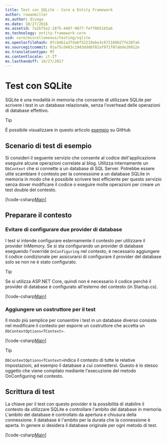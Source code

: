 ```yaml
---
title: Test con SQLite - Core a Entity Framework
author: rowanmiller
ms.author: divega
ms.date: 10/27/2016
ms.assetid: 7a2b75e2-1875-4487-9877-feff0651b5a6
ms.technology: entity-framework-core
uid: core/miscellaneous/testing/sqlite
ms.openlocfilehash: 8fcb4b1a37da6f52219ebe3c672160627fe28fab
ms.sourcegitcommit: 01a75cd483c1943ddd6f82af971f07abde20912e
ms.translationtype: MT
ms.contentlocale: it-IT
ms.lasthandoff: 10/27/2017
---
```

# <a name="testing-with-sqlite"></a>Test con SQLite

SQLite è una modalità in memoria che consente di utilizzare SQLite per scrivere i test in un database relazionale, senza l'overhead delle operazioni di database effettivo.

> [!TIP]  
> È possibile visualizzare in questo articolo [esempio](https://github.com/aspnet/EntityFramework.Docs/tree/master/samples/core/Miscellaneous/Testing) su GitHub

## <a name="example-testing-scenario"></a>Scenario di test di esempio

Si consideri il seguente servizio che consente al codice dell'applicazione eseguire alcune operazioni correlate ai blog. Utilizza internamente un `DbContext` che si connette a un database di SQL Server. Potrebbe essere utile scambiare il contesto per la connessione a un database SQLite in memoria in modo che è possibile scrivere test efficiente per questo servizio senza dover modificare il codice o eseguire molte operazioni per creare un test double del contesto.

[!code-csharp[Main](../../../../samples/core/Miscellaneous/Testing/BusinessLogic/BlogService.cs)]

## <a name="get-your-context-ready"></a>Preparare il contesto

### <a name="avoid-configuring-two-database-providers"></a>Evitare di configurare due provider di database

I test si intende configurare esternamente il contesto per utilizzare il provider InMemory. Se si sta configurando un provider di database eseguendo l'override `OnConfiguring` nel contesto, è necessario aggiungere il codice condizionale per assicurarsi di configurare il provider del database solo se non ne è stato configurato.

> [!TIP]  
> Se si utilizza ASP.NET Core, quindi non è necessario il codice perché il provider di database è configurato all'esterno del contesto (in Startup.cs).

[!code-csharp[Main](../../../../samples/core/Miscellaneous/Testing/BusinessLogic/BloggingContext.cs#OnConfiguring)]

### <a name="add-a-constructor-for-testing"></a>Aggiungere un costruttore per il test

Il modo più semplice per consentire i test in un database diverso consiste nel modificare il contesto per esporre un costruttore che accetta un `DbContextOptions<TContext>`.

[!code-csharp[Main](../../../../samples/core/Miscellaneous/Testing/BusinessLogic/BloggingContext.cs#Constructors)]

> [!TIP]  
> `DbContextOptions<TContext>`indica il contesto di tutte le relative impostazioni, ad esempio il database a cui connettersi. Questo è lo stesso oggetto che viene compilato mediante l'esecuzione del metodo OnConfiguring nel contesto.

## <a name="writing-tests"></a>Scrittura di test

La chiave per il test con questo provider è la possibilità di stabilire il contesto da utilizzare SQLite e controllare l'ambito del database in memoria. L'ambito del database è controllato da apertura e chiusura della connessione. Il database è l'ambito per la durata che la connessione è aperta. In genere si desidera il database originale per ogni metodo di test.

[!code-csharp[Main](../../../../samples/core/Miscellaneous/Testing/TestProject/SQLite/BlogServiceTests.cs)]
